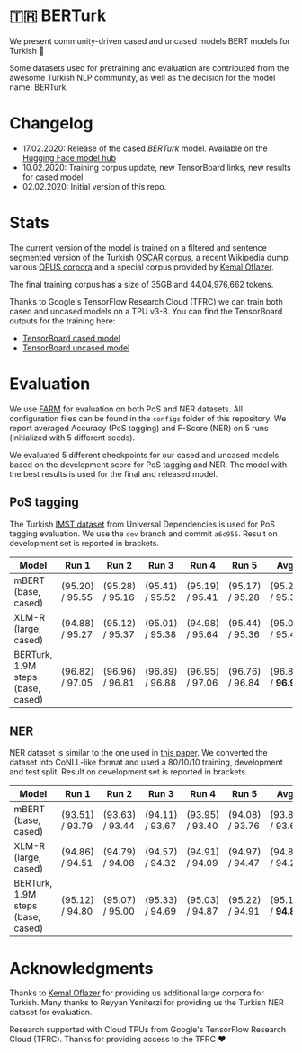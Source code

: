 # 🇹🇷 BERTurk

We present community-driven cased and uncased models BERT models for Turkish 🎉

Some datasets used for pretraining and evaluation are contributed from the
awesome Turkish NLP community, as well as the decision for the model name: BERTurk.

# Changelog

* 17.02.2020: Release of the cased *BERTurk* model.
              Available on the [Hugging Face model hub](https://huggingface.co/dbmdz/bert-base-turkish-cased)
* 10.02.2020: Training corpus update, new TensorBoard links, new results for cased model
* 02.02.2020: Initial version of this repo.

# Stats

The current version of the model is trained on a filtered and sentence
segmented version of the Turkish [OSCAR corpus](https://traces1.inria.fr/oscar/),
a recent Wikipedia dump, various [OPUS corpora](http://opus.nlpl.eu/) and a
special corpus provided by [Kemal Oflazer](http://www.andrew.cmu.edu/user/ko/).

The final training corpus has a size of 35GB and 44,04,976,662 tokens.

Thanks to Google's TensorFlow Research Cloud (TFRC) we can train both cased and
uncased models on a TPU v3-8. You can find the TensorBoard outputs for
the training here:

* [TensorBoard cased model](https://tensorboard.dev/experiment/ZgFk8LclQOKdW0pYWviLMg/)
* [TensorBoard uncased model](https://tensorboard.dev/experiment/5LlD11cWRwexyqKSEPPXGA/)

# Evaluation

We use [FARM](https://github.com/deepset-ai/FARM) for evaluation on both PoS and NER datasets.
All configuration files can be found in the `configs` folder of this repository. We report
averaged Accuracy (PoS tagging) and F-Score (NER) on 5 runs (initialized with 5 different seeds).

We evaluated 5 different checkpoints for our cased and uncased models based on the development
score for PoS tagging and NER. The model with the best results is used for the final and released
model.

## PoS tagging

The Turkish [IMST dataset](https://github.com/UniversalDependencies/UD_Turkish-IMST) 
from Universal Dependencies is used for PoS tagging evaluation. We use the `dev` branch and
commit `a6c955`. Result on development set is reported in brackets.


| Model                                  | Run 1           | Run 2           | Run 3           | Run 4           | Run 5           | Avg.
| -------------------------------------- | --------------- | --------------- | --------------- | --------------- | --------------- | -------------------
| mBERT (base, cased)                    | (95.20) / 95.55 | (95.28) / 95.16 | (95.41) / 95.52 | (95.19) / 95.41 | (95.17) / 95.28 | (95.25) / 95.38
| XLM-R (large, cased)                   | (94.88) / 95.27 | (95.12) / 95.37 | (95.01) / 95.38 | (94.98) / 95.64 | (95.44) / 95.36 | (95.09) / 95.40
| BERTurk, 1.9M steps (base, cased)      | (96.82) / 97.05 | (96.96) / 96.81 | (96.89) / 96.88 | (96.95) / 97.06 | (96.76) / 96.84 | (96.88) / **96.93**

## NER

NER dataset is similar to the one used in [this paper](https://www.aclweb.org/anthology/P11-3019/).
We converted the dataset into CoNLL-like format and used a 80/10/10 training, development and test split.
 Result on development set is reported in brackets.

| Model                                  | Run 1           | Run 2           | Run 3           | Run 4           | Run 5           | Avg.
| -------------------------------------- | --------------- | --------------- | --------------- | --------------- | --------------- | -------------------
| mBERT (base, cased)                    | (93.51) / 93.79 | (93.63) / 93.44 | (94.11) / 93.67 | (93.95) / 93.40 | (94.08) / 93.76 | (93.86) / 93.61
| XLM-R (large, cased)                   | (94.86) / 94.51 | (94.79) / 94.08 | (94.57) / 94.32 | (94.91) / 94.09 | (94.97) / 94.47 | (94.82) / 94.29
| BERTurk, 1.9M steps (base, cased)      | (95.12) / 94.80 | (95.07) / 95.00 | (95.33) / 94.69 | (95.03) / 94.87 | (95.22) / 94.91 | (95.15) / **94.85**

# Acknowledgments

Thanks to [Kemal Oflazer](http://www.andrew.cmu.edu/user/ko/) for providing us
additional large corpora for Turkish. Many thanks to Reyyan Yeniterzi for providing
us the Turkish NER dataset for evaluation.

Research supported with Cloud TPUs from Google's TensorFlow Research Cloud (TFRC).
Thanks for providing access to the TFRC ❤️
